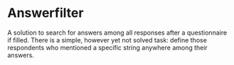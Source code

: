 # Answerfilter
A solution to search for answers among all responses after a questionnaire if filled. There is a simple, however yet not solved task: define those respondents who mentioned a specific string anywhere among their answers. 
